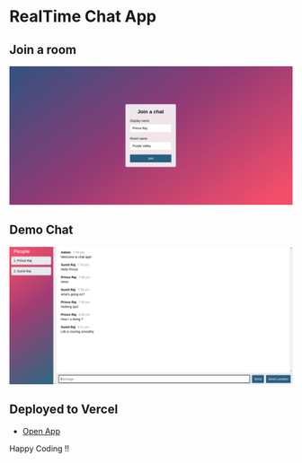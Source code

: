 # RealTime Chat App

## Join a room

<img src="welcome.png" alt="Chat App" />

## Demo Chat

<img src="chat.png" alt="Demo Chat"/>

## Deployed to Vercel

- <a href="https://node-chat-app-coral.vercel.app/" target="_blank">Open App</a>

Happy Coding !!
